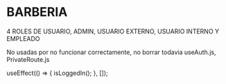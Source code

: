 # BARBERIA

4 ROLES DE USUARIO, ADMIN, USUARIO EXTERNO, USUARIO INTERNO Y EMPLEADO

No usadas por no funcionar correctamente, no borrar todavia
useAuth.js,
PrivateRoute.js

useEffect(() => {
    isLoggedIn();
  }, []);